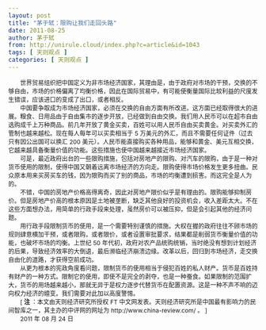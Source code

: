 ```yaml
---
layout: post
title: "茅于轼：限购让我们走回头路"
date: 2011-08-25
author: 茅于轼
from: http://unirule.cloud/index.php?c=article&id=1043
tags: [ 天则观点 ]
categories: [ 天则观点 ]
---
```


<div class="article">
 <div class="body-text">
  <div style="text-indent:18.0pt;">
   <span ;times="" new="" roman''="" style="font-size:9.0pt;Times New Roman">
    世界贸易组织把中国定义为非市场经济国家，其理由是，由于政府对市场的干预，交换的不够自由，市场的价格偏离了均衡价格，因此在国际贸易中，有可能使衡量国际比较利益的尺度发生错误，应该进口的变成了出口，或者相反。
   </span>
  </div>
  <div style="text-indent:18.0pt;">
  </div>
  <div style="text-indent:18.0pt;">
   <span ;times="" new="" roman''="" style="font-size:9.0pt;Times New Roman">
    中国要争取成为市场经济国家，必须在交换的自由方面有所改进。这方面已经取得很大的进展。粮食、日用品由于自由集市的逐步开放，已经做到自由交换。我们用人民币可以在超市自由选购成千上万种商品。前几年开放了黄金买卖，百姓可以用人民币自由买卖黄金。对买卖外汇的管制也越来越松。现在每人每年可以买卖相当于
   </span>
   <span style="font-size:9.0pt">
    5
   </span>
   <span ;times="" new="" roman''="" style="font-size:9.0pt;Times New Roman">
    万美元的外汇，而且不需要任何证件（过去只有因公出国可以换汇
   </span>
   <span style="font-size:9.0pt">
    200
   </span>
   <span ;times="" new="" roman''="" style="font-size:9.0pt;Times New Roman">
    美元）。人民币能直接购买各种用品，能够和黄金、美元互相交换，它越来越具备衡量价值的功能。这些措施也使中国越来越接近市场经济国家。
   </span>
  </div>
  <div style="text-indent:18.0pt;">
  </div>
  <div style="text-indent:18.0pt;">
   <span ;times="" new="" roman''="" style="font-size:9.0pt;Times New Roman">
    可是，最近政府出台的一些限购措施，包括对房地产的限购、对汽车的限购，由于是一种对货币使用的限制，使得中国又朝着远离市场经济的方向走。限购使得市场价格发生更多扭曲。民众原本用来买房买车的钱，因为限购而买了别的商品，市场的均衡遭到损害。而这完全是人为的。
   </span>
  </div>
  <div style="text-indent:18.0pt;">
  </div>
  <div style="text-indent:18.0pt;">
   <span ;times="" new="" roman''="" style="font-size:9.0pt;Times New Roman">
    不错，中国的房地产价格高得离奇，因此对房地产限价似乎是有理由的。限购能够抑制房价。但是房地产价高的根本原因是土地被垄断，缺乏其他良好的投资机会，收入差距太大。不在这些方面想办法，用简单的行政手段来处理，虽然房价可以被压抑，但是会引起其他的经济问题。
   </span>
  </div>
  <div style="text-indent:18.0pt;">
  </div>
  <div style="text-indent:18.0pt;">
   <span ;times="" new="" roman''="" style="font-size:9.0pt;Times New Roman">
    用行政手段限制货币的使用，是一个需要特别谨慎的措施。大权在握的政府往往不顾市场的规则肆意横加干预，或者限购，或者限价，或者设置审批要求，结果都是削弱货币衡量价值的功能，也破坏市场的均衡。上世纪
   </span>
   <span style="font-size:9.0pt">
    50
   </span>
   <span ;times="" new="" roman''="" style="font-size:9.0pt;Times New Roman">
    年代初，政府对农产品统购统销，当时绝没有想到计划经济的后果，导致经济效率的大倒退，最后濒临经济崩溃边缘。改革以后，回归到市场经济，走交换自由化的道路，才获得空前成功。
   </span>
  </div>
  <div style="text-indent:18.0pt;">
  </div>
  <div style="text-indent:18.0pt;">
   <span ;times="" new="" roman''="" style="font-size:9.0pt;Times New Roman">
    从更为根本的宪政角度看问题，限制货币的使用相当于侵犯百姓的私人财产。货币是百姓持有财产的一种方式。限制它的使用，即使不是完全的剥夺，也是一种蚕食。如果限制的范围扩大，货币的用场越来越小，那就无异于是权力逐步代替货币在配置资源。这是一种不声不响的迈向权力经济的嬗变。我们需要对此加以高度警惕。
   </span>
  </div>
  <div style="text-indent:18.0pt;">
  </div>
  <div style="text-indent:18.0pt;">
   <span style="font-size:9.0pt">
    [
   </span>
   <b>
    <span ;times="" new="" roman''="" style="font-size:9.0pt;Times New Roman">
     注
    </span>
   </b>
   <span ;times="" new="" roman''="" style="font-size:
9.0pt;Times New Roman">
    ：本文由天则经济研究所授权
   </span>
   <span style="font-size:9.0pt">
    FT
   </span>
   <span ;times="" new="" roman''="" style="font-size:9.0pt;Times New Roman">
    中文网发表。天则经济研究所是中国最有影响力的民间智库之一，其主办的中评网的网址为
   </span>
   <span style="font-size:9.0pt">
    http://www.china-review.com/
   </span>
   <span ;times="" new="" roman''="" style="font-size:9.0pt;Times New Roman">
    。
   </span>
   <span style="font-size:9.0pt">
    ]
   </span>
  </div>
  <div style="text-indent:18.0pt;">
  </div>
  <div style="text-indent:18.0pt;">
   <span style="font-size:9.0pt">
    2011
   </span>
   <span ;times="" new="" roman''="" style="font-size:9.0pt;Times New Roman">
    年
   </span>
   <span style="font-size:9.0pt">
    08
   </span>
   <span ;times="" new="" roman''="" style="font-size:9.0pt;Times New Roman">
    月
   </span>
   <span style="font-size:9.0pt">
    24
   </span>
   <span ;times="" new="" roman''="" style="font-size:9.0pt;Times New Roman">
    日
   </span>
  </div>
  <div style="text-indent:18.0pt;">
  </div>
  <div style="text-indent:18.0pt;">
  </div>
  <p align="left">
  </p>
 </div>
</div>

